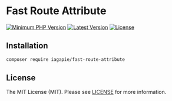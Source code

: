 # Fast Route Attribute

[![Minimum PHP Version](https://img.shields.io/badge/php-%3E%3D%208.0-8892BF.svg)](https://php.net/)
[![Latest Version](https://img.shields.io/packagist/v/iagapie/fast-route-attribute.svg)](https://packagist.org/packages/iagapie/fast-route-attribute)
[![License](https://poser.pugx.org/iagapie/fast-route-attribute/license)](https://packagist.org/packages/iagapie/fast-route-attribute)

## Installation

```bash
composer require iagapie/fast-route-attribute
```

## License

The MIT License (MIT). Please see [LICENSE](LICENSE) for more information.
